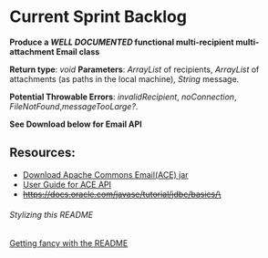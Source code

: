 # Current Sprint Backlog
**Produce a _WELL DOCUMENTED_ functional multi-recipient multi-attachment Email class**

**Return type**: _void_
**Parameters**: _ArrayList_ of recipients, _ArrayList_ of attachments (as paths in the local machine), _String_ message.

**Potential Throwable Errors**: _invalidRecipient_, _noConnection_, _FileNotFound_,_messageTooLarge?_.

**See Download below for Email API**

## Resources:
* [Download Apache Commons Email(ACE) jar](http://commons.apache.org/proper/commons-email/download_email.cgi)
* [User Guide for ACE API](http://commons.apache.org/proper/commons-email/userguide.html)
* ~~https://docs.oracle.com/javase/tutorial/jdbc/basics/\~~


###### Stylizing this README
[Getting fancy with the README](https://help.github.com/articles/basic-writing-and-formatting-syntax/)
